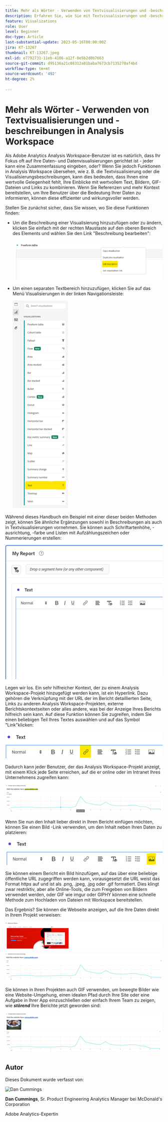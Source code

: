 ```yaml
---
title: Mehr als Wörter - Verwenden von Textvisualisierungen und -beschreibungen in Analysis Workspace
description: Erfahren Sie, wie Sie mit Textvisualisierungen und -beschreibungen in Projekten eine optimierte Analysis Workspace für Ihre Endbenutzer erstellen können.
feature: Visualizations
role: User
level: Beginner
doc-type: Article
last-substantial-update: 2023-05-16T00:00:00Z
jira: KT-13267
thumbnail: KT-13267.jpeg
exl-id: e7792731-11eb-4186-a12f-0e5b2d0b7663
source-git-commit: d95136a21c08312a81baba7673cb7135270af4bd
workflow-type: tm+mt
source-wordcount: '492'
ht-degree: 2%

---
```


# Mehr als Wörter - Verwenden von Textvisualisierungen und -beschreibungen in Analysis Workspace

Als Adobe Analytics Analysis Workspace-Benutzer ist es natürlich, dass Ihr Fokus oft auf Ihre Daten- und Datenvisualisierungen gerichtet ist - jeder kann eine Zusammenfassung eingeben, oder? Wenn Sie jedoch Funktionen in Analysis Workspace übersehen, wie z. B. die Textvisualisierung oder die Visualisierungsbeschreibungen, kann dies bedeuten, dass Ihnen eine wertvolle Gelegenheit fehlt, Ihre Einblicke mit wertvollem Text, Bildern, GIF-Dateien und Links zu kombinieren. Wenn Sie Referenzen und mehr Kontext bereitstellen, um Ihre Benutzer über die Bedeutung Ihrer Daten zu informieren, können diese effizienter und wirkungsvoller werden.

Stellen Sie zunächst sicher, dass Sie wissen, wo Sie diese Funktionen finden:

- Um die Beschreibung einer Visualisierung hinzuzufügen oder zu ändern, klicken Sie einfach mit der rechten Maustaste auf den oberen Bereich des Elements und wählen Sie den Link &quot;Beschreibung bearbeiten&quot;:

  ![text 01](assets/t01.png)


- Um einen separaten Textbereich hinzuzufügen, klicken Sie auf das Menü Visualisierungen in der linken Navigationsleiste:

  ![text 02](assets/t02.png)

Während dieses Handbuch ein Beispiel mit einer dieser beiden Methoden zeigt, können Sie ähnliche Ergänzungen sowohl in Beschreibungen als auch in Textvisualisierungen vornehmen. Sie können auch Schriftartenhöhe, -ausrichtung, -farbe und Listen mit Aufzählungszeichen oder Nummerierungen erstellen:

![text 03](assets/t03.png)

Legen wir los. Ein sehr hilfreicher Kontext, der zu einem Analysis Workspace-Projekt hinzugefügt werden kann, ist ein Hyperlink. Dazu gehören die Verknüpfung mit der URL der im Bericht detaillierten Seite, Links zu anderen Analysis Workspace-Projekten, externe Berichtskontextseiten oder alles andere, was bei der Anzeige Ihres Berichts hilfreich sein kann. Auf diese Funktion können Sie zugreifen, indem Sie einen beliebigen Teil Ihres Textes auswählen und auf das Symbol &quot;Link&quot;klicken:

![text 04](assets/t04.png)

Dadurch kann jeder Benutzer, der das Analysis Workspace-Projekt anzeigt, mit einem Klick jede Seite erreichen, auf die er online oder im Intranet Ihres Unternehmens zugreifen kann:

![text 05](assets/t05.png)

Wenn Sie nun den Inhalt lieber direkt in Ihren Bericht einfügen möchten, können Sie einen Bild -Link verwenden, um den Inhalt neben Ihren Daten zu platzieren:

![text 06](assets/t06.png)

Sie können einem Bericht ein Bild hinzufügen, auf das über eine beliebige öffentliche URL zugegriffen werden kann, vorausgesetzt die URL weist das Format *https* auf und ist als .png, .jpeg, .jpg oder .gif formatiert. Dies klingt zwar restriktiv, aber alle Online-Tools, die zum Freigeben von Bildern verwendet werden, oder GIF wie imgur oder GIPHY können eine schnelle Methode zum Hochladen von Dateien mit Workspace bereitstellen.

Das Ergebnis? Sie können die Webseite anzeigen, auf die Ihre Daten direkt in Ihrem Projekt verweisen:

![text 07](assets/t07.png)

Sie können in Ihren Projekten auch GIF verwenden, um bewegte Bilder wie eine Website-Umgehung, einen idealen Pfad durch Ihre Site oder eine Aufgabe in Ihrer App einzuschließen oder einfach Ihrem Team zu zeigen, wie ***störend*** Ihre Berichte jetzt geworden sind:

![text 08](assets/t08.png)

## Autor

Dieses Dokument wurde verfasst von:

![Dan Cummings](assets/text09.png)

**Dan Cummings**, Sr. Product Engineering Analytics Manager bei McDonald&#39;s Corporation

Adobe Analytics-Expertin

